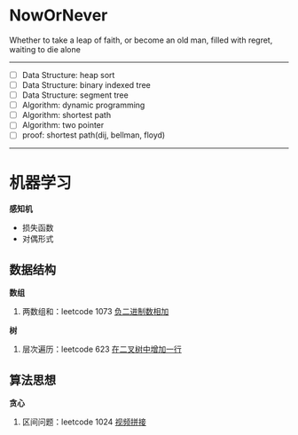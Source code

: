 # NowOrNever
Whether to take a leap of faith, or become an old man, filled with regret, waiting to die alone

----

- [ ] Data Structure: heap sort
- [ ] Data Structure: binary indexed tree
- [ ] Data Structure: segment tree
- [ ] Algorithm: dynamic programming
- [ ] Algorithm: shortest path
- [ ] Algorithm: two pointer
- [ ] proof: shortest path(dij, bellman, floyd)

---

# 机器学习

**感知机**

- 损失函数
- 对偶形式

## 数据结构

**数组**

1. 两数组和：leetcode 1073 [负二进制数相加](https://leetcode-cn.com/problems/adding-two-negabinary-numbers/)

**树**

1. 层次遍历：leetcode 623 [在二叉树中增加一行](https://leetcode-cn.com/problems/add-one-row-to-tree/)

## 算法思想

**贪心**

1. 区间问题：leetcode 1024 [视频拼接](https://leetcode-cn.com/problems/video-stitching/)

   



